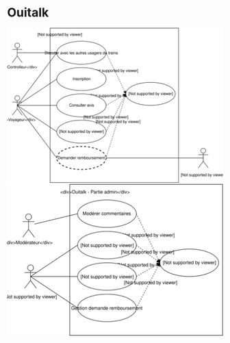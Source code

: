 # Ouitalk

![Use case application client](../assets/ouitalk-user-use-case.svg)
![Use case partie admin](../assets/ouitalk-admin-use-case.svg)